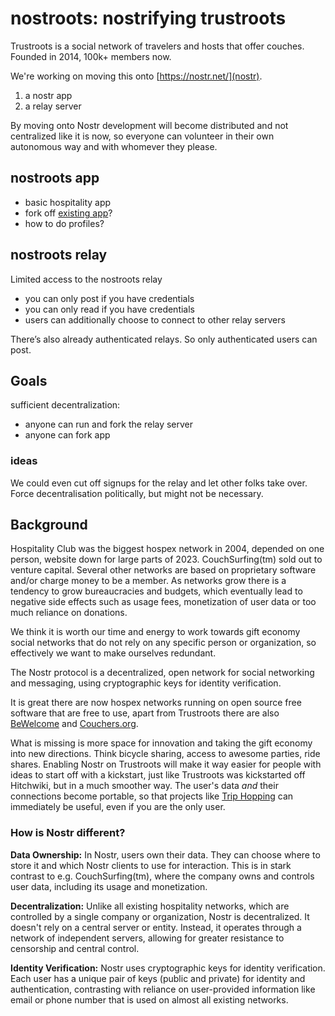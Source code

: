 # nostroots: nostrifying trustroots

Trustroots is a social network of travelers and hosts that offer couches. Founded in 2014, 100k+ members now.

We're working on moving this onto [https://nostr.net/](nostr).

1. a nostr app
2. a relay server


By moving onto Nostr development will become distributed and not centralized like it is now, so everyone can volunteer in their own autonomous way and with whomever they please.


## nostroots app 

- basic hospitality app
- fork off [existing app](https://www.nostr.net/)?
- how to do profiles?


## nostroots relay

Limited access to the nostroots relay

- you can only post if you have credentials
- you can only read if you have credentials
- users can additionally choose to connect to other relay servers


There’s also already authenticated relays. So only authenticated users can post.


## Goals

sufficient decentralization:
- anyone can run and fork the relay server
- anyone can fork app


### ideas

We could even cut off signups for the relay and let other folks take over. Force decentralisation politically, but might not be necessary.



## Background

Hospitality Club was the biggest hospex network in 2004, depended on one person, website down for large parts of 2023. CouchSurfing(tm) sold out to venture capital. Several other networks are based on proprietary software and/or charge money to be a member.   As networks grow there is a tendency to grow bureaucracies and budgets, which eventually lead to negative side effects such as usage fees, monetization of user data or too much reliance on donations.

We think it is worth our time and energy to work towards gift economy social networks that do not rely on any specific person or organization, so effectively we want to make ourselves redundant. 

The Nostr protocol is a decentralized, open network for social networking and messaging, using cryptographic keys for identity verification.

It is great there are now hospex networks running on open source free software that are free to use, apart from Trustroots there are also [BeWelcome](https://www.bewelcome.org/) and [Couchers.org](https://www.couchers.org/).

What is missing is more space for innovation and taking the gift economy into new directions.  Think bicycle sharing, access to awesome parties, ride shares.  Enabling Nostr on Trustroots will make it way easier for people with ideas to start off with a kickstart, just like Trustroots was kickstarted off Hitchwiki, but in a much smoother way.  The user's data *and* their connections become portable, so that projects like [Trip Hopping](https://www.triphopping.com/) can immediately be useful, even if you are the only user.


### How is Nostr different?

**Data Ownership:** In Nostr, users own their data. They can choose where to store it and which Nostr clients to use for interaction. This is in stark contrast to e.g. CouchSurfing(tm), where the company owns and controls user data, including its usage and monetization.

**Decentralization:** Unlike all existing hospitality networks, which are controlled by a single company or organization, Nostr is decentralized. It doesn't rely on a central server or entity. Instead, it operates through a network of independent servers, allowing for greater resistance to censorship and central control.

**Identity Verification:** Nostr uses cryptographic keys for identity verification. Each user has a unique pair of keys (public and private) for identity and authentication, contrasting with reliance on user-provided information like email or phone number that is used on almost all existing networks.



